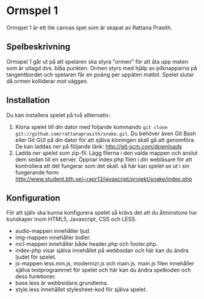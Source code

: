 Ormspel 1
=========================

Ormspel 1 är ett lite canvas spel som är skapat av Rattana Prasith.


Spelbeskrivning
---------------
Ormspel 1 går ut på att spelaren ska styra "ormen" för att äta upp maten som är utlagd dvs. blåa punkten. 
Ormen styrs med hjälp av pilknapparna på tangentbordet och spelaren får en poäng per uppäten matbit. Spelet slutar då ormen kolliderar mot väggen.


Installation
---------------
Du kan installera spelet på två allternativ:

1. Klona spelet till din dator med foljande kommando `git clone git://github.com/rattanaprasith/snake.git`. Du behöver även Git Bash eller Git GUI på din dator för att själva kloningen skall gå att genomföra. De kan laddas ner på följande länk: http://git-scm.com/downloads
2. Ladda ner spelet som zip-fil. Lägg filerna i den valda mappen och anslut dem sedan till en server. Öppnar index.php filen i din webläsare för att kontrollera att det fungerar som det skall.
så här kan spelet se ut i sin fungerande form: http://www.student.bth.se/~rapr13/javascript/projekt/snake/index.php 


Konfiguration
---------------
För att själv ska kunna konfigurera spelet så krävs det att du åtminstone har kunskaper inom HTML5, Javascript, CSS och LESS.

* audio-mappen innehåller ljud.
* img-mappen innehåller bidler.
* incl-mappen innehåller både header.php och footer.php. 
* index-php visar själva innehållet på webbsidan och här kan du ändra ljudet för spelet.
* js-mappen less.min.js, modernizr.js och main.js. main.js filen innehåller själva testprogrammet för spelet och här kan du ändra spelkoden och dess funktioner.
* base.less är webbsidans grundtema.
* style.less innehållet stylesheet-kod för själva spelet.
